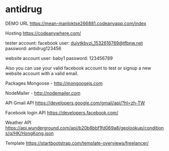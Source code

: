 # antidrug
DEMO URL
https://mean-manloktse266881.codeanyapp.com/index


Hosting
https://codeanywhere.com/


tester account:
facebook
user: duivtkbvzi_1532616769@tfbnw.net
password: antidrug123456

website account
user: baby1
password: 123456789

Also you can use your valid facebook account to test or signup a new website account with a valid email.


Packages
Mongoose - http://mongoosejs.com

NodeMailer - http://nodemailer.com


API
Gmail API
https://developers.google.com/gmail/api/?hl=zh-TW

Facebook login API
https://developers.facebook.com/

Weather API
https://api.wunderground.com/api/b20b6bbf1fd069a8/geolookup/conditions/q/HK/HongKong.json

Template
https://startbootstrap.com/template-overviews/freelancer/
